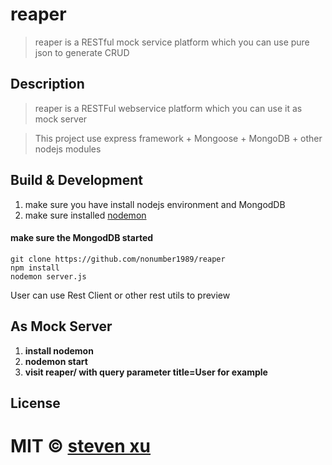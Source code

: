 #  reaper

> reaper is a RESTful mock service platform which you can use pure json to generate CRUD 


## Description
> reaper is a RESTFul webservice platform which you can use it as mock server 

> This project use express framework + Mongoose + MongoDB + other nodejs modules 


## Build &  Development

  1. make sure you have install nodejs environment and MongodDB
  2. make sure installed [nodemon](http://nodemon.io/)
#### make sure the MongodDB started 


    git clone https://github.com/nonumber1989/reaper
    npm install 
    nodemon server.js
    
User can use Rest Client or other rest utils to preview 

## As Mock Server
 1. **install nodemon**
 2. **nodemon start**
 3. **visit reaper/ with query parameter title=User for example**

## License

MIT © [steven xu](nonumber1989)
=======
